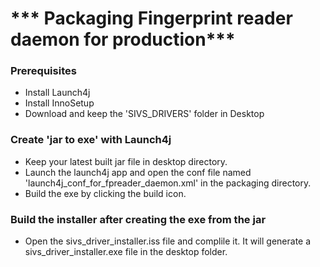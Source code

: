# *** Packaging Fingerprint reader daemon for production***

### Prerequisites
* Install Launch4j
* Install InnoSetup
* Download and keep the 'SIVS_DRIVERS' folder in Desktop

### Create 'jar to exe' with Launch4j
* Keep your latest built jar file in desktop directory.
* Launch the launch4j app and open the conf file named 'launch4j_conf_for_fpreader_daemon.xml' in the packaging directory.
* Build the exe by clicking the build icon.

### Build the installer after creating the exe from the jar

* Open the sivs_driver_installer.iss file and complile it. It will generate a sivs_driver_installer.exe file in the desktop folder.